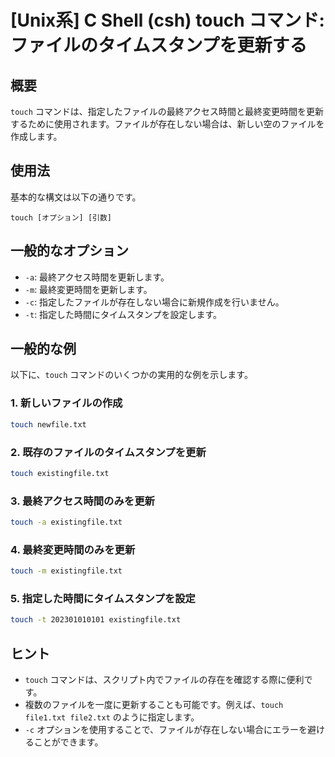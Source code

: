 # [Unix系] C Shell (csh) touch コマンド: ファイルのタイムスタンプを更新する

## 概要
`touch` コマンドは、指定したファイルの最終アクセス時間と最終変更時間を更新するために使用されます。ファイルが存在しない場合は、新しい空のファイルを作成します。

## 使用法
基本的な構文は以下の通りです。

```
touch [オプション] [引数]
```

## 一般的なオプション
- `-a`: 最終アクセス時間を更新します。
- `-m`: 最終変更時間を更新します。
- `-c`: 指定したファイルが存在しない場合に新規作成を行いません。
- `-t`: 指定した時間にタイムスタンプを設定します。

## 一般的な例
以下に、`touch` コマンドのいくつかの実用的な例を示します。

### 1. 新しいファイルの作成
```bash
touch newfile.txt
```

### 2. 既存のファイルのタイムスタンプを更新
```bash
touch existingfile.txt
```

### 3. 最終アクセス時間のみを更新
```bash
touch -a existingfile.txt
```

### 4. 最終変更時間のみを更新
```bash
touch -m existingfile.txt
```

### 5. 指定した時間にタイムスタンプを設定
```bash
touch -t 202301010101 existingfile.txt
```

## ヒント
- `touch` コマンドは、スクリプト内でファイルの存在を確認する際に便利です。
- 複数のファイルを一度に更新することも可能です。例えば、`touch file1.txt file2.txt` のように指定します。
- `-c` オプションを使用することで、ファイルが存在しない場合にエラーを避けることができます。